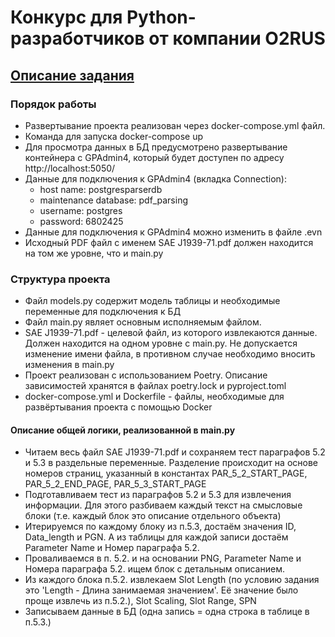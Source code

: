 # Конкурс для Python-разработчиков от компании О2RUS
## [Описание задания](02rus_description.pdf)

### Порядок работы

+ Развертывание проекта реализован через docker-compose.yml файл.
+ Команда для запуска docker-compose up
+ Для просмотра данных в БД предусмотрено развертывание контейнера с GPAdmin4, который будет доступен по адресу http://localhost:5050/
+ Данные для подключения к GPAdmin4 (вкладка Connection): 
  + host name: postgresparserdb
  + maintenance database: pdf_parsing
  + username: postgres
  + password: 6802425
+ Данные для подключения к GPAdmin4 можно изменить в файле .evn
+ Исходный PDF файл с именем SAE J1939-71.pdf должен находится на том же уровне, что и main.py


### Структура проекта
- Файл models.py содержит модель таблицы и необходимые переменные для подключения к БД
- Файл main.py являет основным исполняемым файлом. 
- SAE J1939-71.pdf - целевой файл, из которого извлекаются данные. Должен находится на одном уровне с main.py. Не допускается изменение имени файла, в противном случае необходимо вносить изменения в main.py
- Проект реализован с использованием Poetry. Описание зависимостей хранятся в файлах poetry.lock и pyproject.toml
- docker-compose.yml и Dockerfile - файлы, необходимые для развёртывания проекта с помощью Docker

#### Описание общей логики, реализованной в main.py
* Читаем весь файл SAE J1939-71.pdf и сохраняем тест параграфов 5.2 и 5.3 в раздельные переменные. Разделение происходит на основе номеров страниц, указанный в константах PAR_5_2_START_PAGE, PAR_5_2_END_PAGE, PAR_5_3_START_PAGE
* Подготавливаем тест из параграфов 5.2 и 5.3 для извлечения информации. Для этого разбиваем каждый текст на смысловые блоки (т.е. каждый блок это описание отдельного объекта)
* Итерируемся по каждому блоку из п.5.3, достаём значения ID, Data_length и PGN. А из таблицы для каждой записи достаём Parameter Name и Номер параграфа 5.2.
* Проваливаемся в п. 5.2. и на основании PNG, Parameter Name и Номера параграфа 5.2. ищем блок с детальным описанием.
* Из каждого блока п.5.2. извлекаем Slot Length (по условию задания это 'Length - Длина занимаемая значением'. Её значение было проще извлечь из п.5.2.), Slot Scaling, Slot Range, SPN
* Записываем данные в БД (одна запись = одна строка в таблице в п.5.3.)

